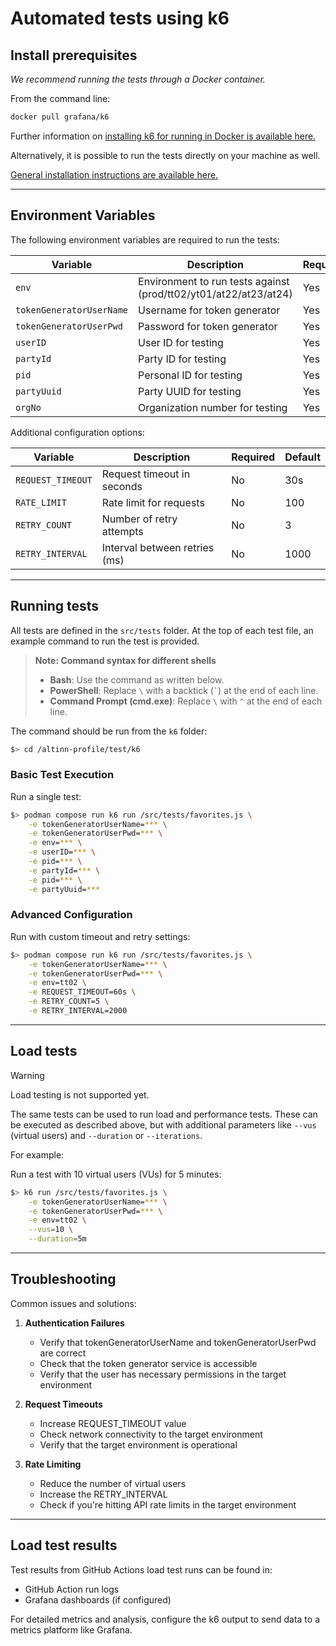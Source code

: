 # Automated tests using k6

## Install prerequisites

*We recommend running the tests through a Docker container.*

From the command line:

```bash
docker pull grafana/k6
```

Further information on [installing k6 for running in Docker is available here.](https://k6.io/docs/get-started/installation/#docker)

Alternatively, it is possible to run the tests directly on your machine as well.

[General installation instructions are available here.](https://k6.io/docs/get-started/installation/)

---

## Environment Variables

The following environment variables are required to run the tests:

| Variable | Description | Required | Default |
|----------|-------------|----------|---------|
| `env` | Environment to run tests against (prod/tt02/yt01/at22/at23/at24) | Yes | - |
| `tokenGeneratorUserName` | Username for token generator | Yes | - |
| `tokenGeneratorUserPwd` | Password for token generator | Yes | - |
| `userID` | User ID for testing | Yes | - |
| `partyId` | Party ID for testing | Yes | - |
| `pid` | Personal ID for testing | Yes | - |
| `partyUuid` | Party UUID for testing | Yes | - |
| `orgNo` | Organization number for testing | Yes | - |

Additional configuration options:

| Variable | Description | Required | Default |
|----------|-------------|----------|---------|
| `REQUEST_TIMEOUT` | Request timeout in seconds | No | 30s |
| `RATE_LIMIT` | Rate limit for requests | No | 100 |
| `RETRY_COUNT` | Number of retry attempts | No | 3 |
| `RETRY_INTERVAL` | Interval between retries (ms) | No | 1000 |

---

## Running tests

All tests are defined in the `src/tests` folder. At the top of each test file, an example command to run the test is provided.

> **Note: Command syntax for different shells**
> - **Bash**: Use the command as written below.
> - **PowerShell**: Replace `\` with a backtick (`` ` ``) at the end of each line.
> - **Command Prompt (cmd.exe)**: Replace `\` with `^` at the end of each line.

The command should be run from the `k6` folder:

```bash
$> cd /altinn-profile/test/k6
```

### Basic Test Execution

Run a single test:

```bash
$> podman compose run k6 run /src/tests/favorites.js \
    -e tokenGeneratorUserName=*** \
    -e tokenGeneratorUserPwd=*** \
    -e env=*** \
    -e userID=*** \
    -e pid=*** \
    -e partyId=*** \
    -e pid=*** \
    -e partyUuid=***
```

### Advanced Configuration

Run with custom timeout and retry settings:

```bash
$> podman compose run k6 run /src/tests/favorites.js \
    -e tokenGeneratorUserName=*** \
    -e tokenGeneratorUserPwd=*** \
    -e env=tt02 \
    -e REQUEST_TIMEOUT=60s \
    -e RETRY_COUNT=5 \
    -e RETRY_INTERVAL=2000
```

---

## Load tests
> [!WARNING]  
> Load testing is not supported yet.

The same tests can be used to run load and performance tests. These can be executed as described above, but with additional parameters like `--vus` (virtual users) and `--duration` or `--iterations`. 

For example:

Run a test with 10 virtual users (VUs) for 5 minutes:

```bash
$> k6 run /src/tests/favorites.js \
    -e tokenGeneratorUserName=*** \
    -e tokenGeneratorUserPwd=*** \
    -e env=tt02 \
    --vus=10 \
    --duration=5m
```

---

## Troubleshooting

Common issues and solutions:

1. **Authentication Failures**
   - Verify that tokenGeneratorUserName and tokenGeneratorUserPwd are correct
   - Check that the token generator service is accessible
   - Verify that the user has necessary permissions in the target environment

2. **Request Timeouts**
   - Increase REQUEST_TIMEOUT value
   - Check network connectivity to the target environment
   - Verify that the target environment is operational

3. **Rate Limiting**
   - Reduce the number of virtual users
   - Increase the RETRY_INTERVAL
   - Check if you're hitting API rate limits in the target environment

---

## Load test results

Test results from GitHub Actions load test runs can be found in:

- GitHub Action run logs
- Grafana dashboards (if configured)

For detailed metrics and analysis, configure the k6 output to send data to a metrics platform like Grafana.
